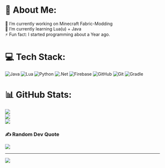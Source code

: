 # 💫 About Me:
🔭 I’m currently working on Minecraft Fabric-Modding <br>🌱 I’m currently learning Lua(u) + Java<br>⚡ Fun fact: I started programming about a Year ago. 


# 💻 Tech Stack:
![Java](https://img.shields.io/badge/java-%23ED8B00.svg?style=for-the-badge&logo=openjdk&logoColor=white) ![Lua](https://img.shields.io/badge/lua-%232C2D72.svg?style=for-the-badge&logo=lua&logoColor=white) ![Python](https://img.shields.io/badge/python-3670A0?style=for-the-badge&logo=python&logoColor=ffdd54) ![.Net](https://img.shields.io/badge/.NET-5C2D91?style=for-the-badge&logo=.net&logoColor=white) ![Firebase](https://img.shields.io/badge/firebase-a08021?style=for-the-badge&logo=firebase&logoColor=ffcd34) ![GitHub](https://img.shields.io/badge/github-%23121011.svg?style=for-the-badge&logo=github&logoColor=white) ![Git](https://img.shields.io/badge/git-%23F05033.svg?style=for-the-badge&logo=git&logoColor=white) ![Gradle](https://img.shields.io/badge/Gradle-02303A.svg?style=for-the-badge&logo=Gradle&logoColor=white)
# 📊 GitHub Stats:
![](https://github-readme-stats.vercel.app/api?username=Kwifflized&theme=rose_pine&hide_border=false&include_all_commits=false&count_private=false)<br/>
![](https://nirzak-streak-stats.vercel.app/?user=Kwifflized&theme=rose_pine&hide_border=false)<br/>
![](https://github-readme-stats.vercel.app/api/top-langs/?username=Kwifflized&theme=rose_pine&hide_border=false&include_all_commits=false&count_private=false&layout=compact)

### ✍️ Random Dev Quote
![](https://quotes-github-readme.vercel.app/api?type=horizontal&theme=radical)

---
[![](https://visitcount.itsvg.in/api?id=Kwifflized&icon=0&color=5)](https://visitcount.itsvg.in)

<!-- Proudly created with GPRM ( https://gprm.itsvg.in ) -->
